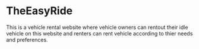 # TheEasyRide
This is a vehicle rental website where vehicle owners can rentout their idle vehicle on this website and renters can rent vehicle according to thier needs and preferences.
